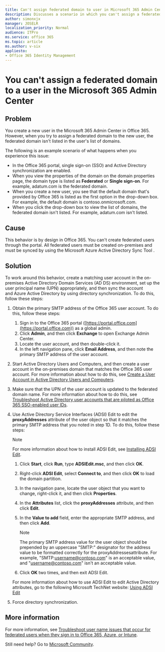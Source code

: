 ```yaml
---
title: Can't assign federated domain to user in Microsoft 365 Admin Center
description: Discusses a scenario in which you can't assign a federated domain to a user in the Microsoft 365 Admin Center in Office 365.
author: simonxjx
manager: JOSELR
localization_priority: Normal
audience: ITPro
ms.service: office 365
ms.topic: article
ms.author: v-six
appliesto:
- Office 365 Identity Management
---
```


# You can't assign a federated domain to a user in the Microsoft 365 Admin Center

## Problem 

You create a new user in the Microsoft 365 Admin Center in Office 365. However, when you try to assign a federated domain to the new user, the federated domain isn't listed in the user's list of domains. 

The following is an example scenario of what happens when you experience this issue: 
- In the Office 365 portal, single sign-on (SSO) and Active Directory synchronization are enabled.    
- When you view the properties of the domain on the domain properties page, the domain type is listed as **Federated** or **Single sign-on**. For example, adatum.com is the federated domain. 
- When you create a new user, you see that the default domain that's provided by Office 365 is listed as the first option in the drop-down box. For example, the default domain is contoso.onmicrosoft.com.    
- When you click the drop-down box to view the list of domains, the federated domain isn't listed. For example, adatum.com isn't listed. 

## Cause

This behavior is by design in Office 365. You can't create federated users through the portal. All federated users must be created on-premises and must be synced by using the Microsoft Azure Active Directory Sync Tool . 

## Solution 

To work around this behavior, create a matching user account in the on-premises Active Directory Domain Services (AD DS) environment, set up the user principal name (UPN) appropriately, and then sync the account and Azure Active Directory by using directory synchronization. To do this, follow these steps:

1. Obtain the primary SMTP address of the Office 365 user account. To do this, follow these steps:
   1. Sign in to the Office 365 portal ([https://portal.office.com](https://portal.office.com)) as a global admin.   
   2. Click **Admin**, and then click **Exchange** to open Exchange Admin Center.   
   3. Locate the user account, and then double-click it.   
   4. In the left navigation pane, click **Email Address**, and then note the primary SMTP address of the user account.   
2. Start Active Directory Users and Computers, and then create a user account in the on-premises domain that matches the Office 365 user account. For more information about how to do this, see [Create a User Account in Active Directory Users and Computers](https://technet.microsoft.com/library/dd894463%28ws.10%29.aspx).   
3. Make sure that the UPN of the user account is updated to the federated domain name. For more information about how to do this, see [Troubleshoot Active Directory user accounts that are piloted as Office 365 SSO-enabled user IDs](https://support.microsoft.com/help/2392130).    
4. Use Active Directory Service Interfaces (ADSI) Edit to edit the **proxyAddresses** attribute of the user object so that it matches the primary SMTP address that you noted in step 1D. To do this, follow these steps:

   > [!NOTE]
   > For more information about how to install ADSI Edit, see [Installing ADSI Edit](https://technet.microsoft.com/library/cc773354%28v=ws.10%29.aspx#bkmk_installingadsiedit).

   1. Click **Start**, click **Run**, type **ADSIEdit.msc**, and then click **OK**.   
   2. Right-click **ADSI Edit**, select **Connect to**, and then click **OK** to load the domain partition.   
   3. In the navigation pane, locate the user object that you want to change, right-click it, and then click **Properties**.   
   4. In the **Attributes** list, click the **proxyAddresses** attribute, and then click **Edit**.   
   5. In the **Value to add** field, enter the appropriate SMTP address, and then click **Add**. 

      > [!NOTE]
      > The primary SMTP address value for the user object should be prepended by an uppercase "SMTP:" designator for the address value to be formatted correctly for the proxyAddressesattribute. For example, "SMTP:username@contoso.com" is an acceptable value, and "username@contoso.com" isn't an acceptable value.
   6. Click **OK** two times, and then exit ADSI Edit.

   For more information about how to use ADSI Edit to edit Active Directory attributes, go to the following Microsoft TechNet website:
  [Using ADSI Edit](https://technet.microsoft.com/library/cc773354%28v=ws.10%29.aspx#bkmk_usingadsiedit) 
5. Force directory synchronization.

## More information

For more information, see 
[Troubleshoot user name issues that occur for federated users when they sign in to Office 365, Azure, or Intune](https://support.microsoft.com/help/2392130).  

Still need help? Go to [Microsoft Community](https://answers.microsoft.com/).